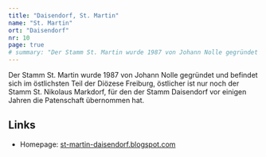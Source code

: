 ```yaml
---
title: "Daisendorf, St. Martin"
name: "St. Martin"
ort: "Daisendorf"
nr: 10
page: true
# summary: "Der Stamm St. Martin wurde 1987 von Johann Nolle gegründet und befindet sich im östlichsten Teil der Diözese Freiburg, östlicher ist nur noch der Stamm St. Nikolaus Markdorf."
---
```


Der Stamm St. Martin wurde 1987 von Johann Nolle gegründet und befindet sich im östlichsten Teil der Diözese Freiburg, östlicher ist nur noch der Stamm St. Nikolaus Markdorf, für den der Stamm Daisendorf vor einigen Jahren die Patenschaft übernommen hat.

## Links

* Homepage: [st-martin-daisendorf.blogspot.com](https://st-martin-daisendorf.blogspot.com)
